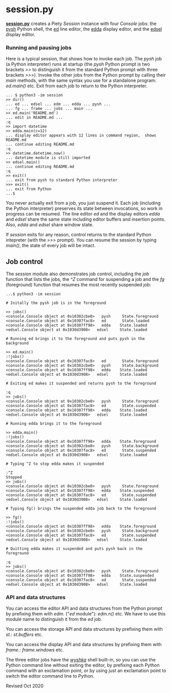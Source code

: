 
session.py
==========

**[session.py](session.py)** creates a Piety *Session* instance with four *Console*
jobs: the [pysh](../shells/pysh.py) Python shell, the [ed](../editors/ed.md) line editor,
the [edda](../editors/edda.md) display editor, and the
[edsel](../editors/edsel.md) display editor.

### Running and pausing jobs ###

Here is a typical session, that shows how to invoke each job.  The
*pysh* job (a Python interpreter) runs at startup
(the *pysh* Python prompt is two brackets *>>* to distinguish
it from the standard Python prompt with three brackets *>>>*).
Invoke the other
jobs from the Python prompt by calling their *main* methods, with the
same syntax you use for a standalone program:
*ed.main()* etc.  Exit from each job to return to the Python interpreter.

    ... $ python3 -im session
    >> dir()
    ... ed ... edsel ... edm ... edda ... pysh ...
    ... fg ... frame ... jobs ... main ...
    >> ed.main('README.md')
    ... edit in README.md ...
    :q
    >> import datetime
    >> edda.main(c=12)
    ... display editor appears with 12 lines in command region,  shows README.md
    ... continue editing README.md
    :q
    >> datetime.datetime.now()
    ... datetime module is still imported
    >> edsel.main()
    ... continue editing README.md
    :q
    >> exit()
    ... exit from pysh to standard Python interpreter
    >>> exit()
    ... exit from Python
    ...$

You never actually exit from a job, you just suspend it.
Each job (including the Python interpreter)
preserves its state between invocations, so work in progress can be resumed.
The line editor *ed* and the display editors *edda*
and *edsel* share the same state including editor buffers and insertion points.
Also, *edda* and *edsel* share window state.

If *session* exits for any reason,
control returns to the standard Python intepreter (with the *>>>* prompt).
You can resume the session by typing *main()*, the state of every job will be intact.
  
## Job control ##

The *session* module also demonstrates job control, including the
*job* function that lists the jobs, the *^Z* command for suspending a job
and the *fg* (foreground) function that resumes the most recently
suspended job:

    ...$ python3 -im session

    # Initally the pysh job is in the foreground

    >> jobs()
    <console.Console object at 0x10302cbe0>   pysh     State.foreground
    <console.Console object at 0x10307fac8>   ed       State.loaded
    <console.Console object at 0x10307ff98>   edda    State.loaded
    <edsel.Console object at 0x1030d3908>   edsel     State.loaded

    # Running ed brings it to the foreground and puts pysh in the background

    >> ed.main()
    :!jobs()
    <console.Console object at 0x10307fac8>   ed       State.foreground
    <console.Console object at 0x10302cbe0>   pysh     State.background
    <console.Console object at 0x10307ff98>   edda    State.loaded
    <edsel.Console object at 0x1030d3908>   edsel     State.loaded

    # Exiting ed makes it suspended and returns pysh to the foreground

    :q
    >> jobs()
    <console.Console object at 0x10302cbe0>   pysh     State.foreground
    <console.Console object at 0x10307fac8>   ed       State.suspended
    <console.Console object at 0x10307ff98>   edda    State.loaded
    <edsel.Console object at 0x1030d3908>   edsel     State.loaded

    # Running edda brings it to the foreground

    >> edda.main()
    :!jobs()
    <console.Console object at 0x10307ff98>   edda    State.foreground
    <console.Console object at 0x10302cbe0>   pysh     State.background
    <console.Console object at 0x10307fac8>   ed       State.suspended
    <edsel.Console object at 0x1030d3908>   edsel     State.loaded

    # Typing ^Z to stop edda makes it suspended

    :^Z
    Stopped
    >> jobs()
    <console.Console object at 0x10302cbe0>   pysh     State.foreground
    <console.Console object at 0x10307ff98>   edda    State.suspended
    <console.Console object at 0x10307fac8>   ed       State.suspended
    <edsel.Console object at 0x1030d3908>   edsel     State.loaded

    # Typing fg() brings the suspended edda job back to the foreground

    >> fg()
    :!jobs()
    <console.Console object at 0x10307ff98>   edda    State.foreground
    <console.Console object at 0x10302cbe0>   pysh     State.background
    <console.Console object at 0x10307fac8>   ed       State.suspended
    <edsel.Console object at 0x1030d3908>   edsel     State.loaded

    # Quitting edda makes it suspended and puts pysh back in the foreground

    :q
    >> jobs()
    <console.Console object at 0x10302cbe0>   pysh     State.foreground
    <console.Console object at 0x10307ff98>   edda    State.suspended
    <console.Console object at 0x10307fac8>   ed       State.suspended
    <edsel.Console object at 0x1030d3908>   edsel     State.loaded

### API and data structures ###

You can access the editor API and data structures from the Python prompt
by prefixing them with *edm.* ("*ed* module"): *edm.n()* etc.
We have to use this module name to distinguish it from the *ed* job.

You can access the storage API and data structures by prefixing them
with *st.*: *st.buffers* etc.

You can access the display API and data structures by prefixing them
with *frame.*: *frame.windows* etc.

The three editor jobs have the *[wyshka](../shells/wyshka.py)* shell built-in,
so you can use the Python command line without exiting the editor, by prefixing
each Python command with an exclamation point, or by using just an
exclamation point to switch the editor command line to Python.

Revised Oct 2020
